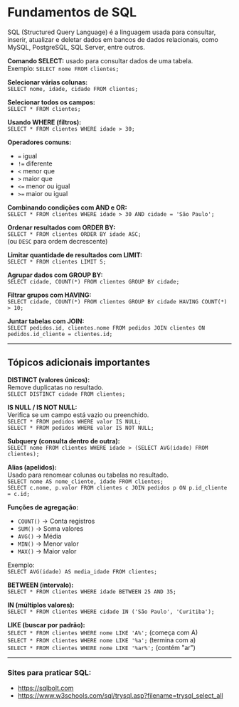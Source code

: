 # Fundamentos de SQL

SQL (Structured Query Language) é a linguagem usada para consultar, inserir, atualizar e deletar dados em bancos de dados relacionais, como MySQL, PostgreSQL, SQL Server, entre outros.

**Comando SELECT:** usado para consultar dados de uma tabela.  
Exemplo: `SELECT nome FROM clientes;`

**Selecionar várias colunas:**  
`SELECT nome, idade, cidade FROM clientes;`

**Selecionar todos os campos:**  
`SELECT * FROM clientes;`

**Usando WHERE (filtros):**  
`SELECT * FROM clientes WHERE idade > 30;`

**Operadores comuns:**  
- `=` igual  
- `!=` diferente  
- `<` menor que  
- `>` maior que  
- `<=` menor ou igual  
- `>=` maior ou igual  

**Combinando condições com AND e OR:**  
`SELECT * FROM clientes WHERE idade > 30 AND cidade = 'São Paulo';`

**Ordenar resultados com ORDER BY:**  
`SELECT * FROM clientes ORDER BY idade ASC;`  
(ou `DESC` para ordem decrescente)

**Limitar quantidade de resultados com LIMIT:**  
`SELECT * FROM clientes LIMIT 5;`

**Agrupar dados com GROUP BY:**  
`SELECT cidade, COUNT(*) FROM clientes GROUP BY cidade;`

**Filtrar grupos com HAVING:**  
`SELECT cidade, COUNT(*) FROM clientes GROUP BY cidade HAVING COUNT(*) > 10;`

**Juntar tabelas com JOIN:**  
`SELECT pedidos.id, clientes.nome FROM pedidos JOIN clientes ON pedidos.id_cliente = clientes.id;`

---

## Tópicos adicionais importantes

**DISTINCT (valores únicos):**  
Remove duplicatas no resultado.  
`SELECT DISTINCT cidade FROM clientes;`

**IS NULL / IS NOT NULL:**  
Verifica se um campo está vazio ou preenchido.  
`SELECT * FROM pedidos WHERE valor IS NULL;`  
`SELECT * FROM pedidos WHERE valor IS NOT NULL;`

**Subquery (consulta dentro de outra):**  
`SELECT nome FROM clientes WHERE idade > (SELECT AVG(idade) FROM clientes);`

**Alias (apelidos):**  
Usado para renomear colunas ou tabelas no resultado.  
`SELECT nome AS nome_cliente, idade FROM clientes;`  
`SELECT c.nome, p.valor FROM clientes c JOIN pedidos p ON p.id_cliente = c.id;`

**Funções de agregação:**  
- `COUNT()` → Conta registros  
- `SUM()` → Soma valores  
- `AVG()` → Média  
- `MIN()` → Menor valor  
- `MAX()` → Maior valor  

Exemplo:  
`SELECT AVG(idade) AS media_idade FROM clientes;`

**BETWEEN (intervalo):**  
`SELECT * FROM clientes WHERE idade BETWEEN 25 AND 35;`

**IN (múltiplos valores):**  
`SELECT * FROM clientes WHERE cidade IN ('São Paulo', 'Curitiba');`

**LIKE (buscar por padrão):**  
`SELECT * FROM clientes WHERE nome LIKE 'A%';`   (começa com A)  
`SELECT * FROM clientes WHERE nome LIKE '%a';`   (termina com a)  
`SELECT * FROM clientes WHERE nome LIKE '%ar%';` (contém "ar")

---

### Sites para praticar SQL:
- https://sqlbolt.com  
- https://www.w3schools.com/sql/trysql.asp?filename=trysql_select_all
